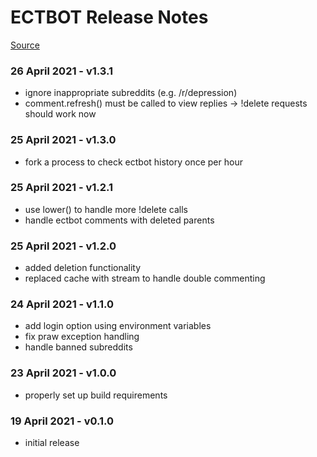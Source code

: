 # ECTBOT Release Notes

[Source](https://github.com/jordanlevy96/reddit-ectbot)

### 26 April 2021 - v1.3.1
- ignore inappropriate subreddits (e.g. /r/depression)
- comment.refresh() must be called to view replies -> !delete requests should work now

### 25 April 2021 - v1.3.0
- fork a process to check ectbot history once per hour

### 25 April 2021 - v1.2.1
- use lower() to handle more !delete calls
- handle ectbot comments with deleted parents

### 25 April 2021 - v1.2.0
- added deletion functionality
- replaced cache with stream to handle double commenting

### 24 April 2021 - v1.1.0
- add login option using environment variables
- fix praw exception handling
- handle banned subreddits

### 23 April 2021 - v1.0.0
- properly set up build requirements

### 19 April 2021 - v0.1.0
- initial release
